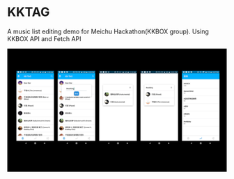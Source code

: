 # KKTAG
A music list editing demo for Meichu Hackathon(KKBOX group). Using KKBOX API and Fetch API

![](https://github.com/soravolk/KKTAG/blob/master/KKTAG.png)
